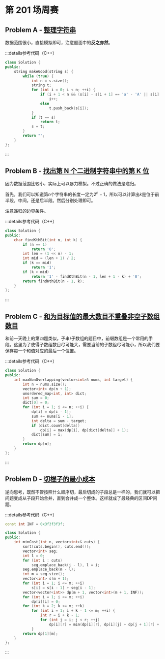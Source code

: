 # 第 201 场周赛

## Problem A -  [整理字符串](https://leetcode.cn/problems/make-the-string-great/)

数据范围很小，直接模拟即可，注意题面中的**反之亦然**。

:::details参考代码（C++）

```cpp
class Solution {
public:
    string makeGood(string s) {
        while (true) {
            int n = s.size();
            string t;
            for (int i = 0; i < n; ++i) {
                if (i + 1 < n && (s[i] - s[i + 1] == 'a' - 'A' || s[i] - s[i + 1] == 'A' - 'a'))
                    i++;
                else
                    t.push_back(s[i]);  
            }
            if (t == s)
                return t;
            s = t;
        }
        return "";
    }
};
```

:::

## Problem B - [找出第 N 个二进制字符串中的第 K 位](https://leetcode.cn/problems/find-kth-bit-in-nth-binary-string/)

因为数据范围比较小，实际上可以暴力模拟。不过正确的做法是递归。

首先，我们可以知道第$n$个字符串的长度一定为$2^n-1$，所以可以计算出$k$是位于前半段，中间，还是后半段。然后分别处理即可。

注意递归的边界条件。

:::details参考代码（C++）

```cpp
class Solution {
public:
    char findKthBit(int n, int k) {
        if (n == 1)
            return '0';
        int len = (1 << n) - 1;
        int mid = (len + 1) / 2;
        if (k == mid)
            return '1';
        if (k > mid)
            return '1' - findKthBit(n - 1, len + 1 - k) + '0';
        return findKthBit(n - 1, k);
    }
};
```

:::

## Problem C - [和为目标值的最大数目不重叠非空子数组数目](https://leetcode.cn/problems/maximum-number-of-non-overlapping-subarrays-with-sum-equals-target/)

和前一天晚上的第四题类似，子串/子数组的题目中，前缀数组是一个常用的手段。这里为了使得子数组数目尽可能大，需要当前的子数组尽可能小，所以我们要保存每一个和值对应的最后一个位置。

:::details参考代码（C++）

```cpp
class Solution {
public:
    int maxNonOverlapping(vector<int>& nums, int target) {
        int n = nums.size();
        vector<int> dp(n + 1);
        unordered_map<int, int> dict;
        int sum = 0;
        dict[0] = 0;
        for (int i = 1; i <= n; ++i) {
            dp[i] = dp[i - 1];
            sum += nums[i - 1];
            int delta = sum - target;
            if (dict.count(delta))
                dp[i] = max(dp[i], dp[dict[delta]] + 1);
            dict[sum] = i;
        }
        return dp[n];
    }
};
```

:::

## Problem D - [切棍子的最小成本](https://leetcode.cn/problems/minimum-cost-to-cut-a-stick/)

逆向思考，既然不管按照什么顺序切，最后切成的子段总是一样的，我们就可以把问题变成从子段开始合并，直到合并成一个整体。这样就成了最经典的区间DP问题。

:::details参考代码（C++）

```cpp
const int INF = 0x3f3f3f3f;

class Solution {
public:
    int minCost(int n, vector<int>& cuts) {
        sort(cuts.begin(), cuts.end());
        vector<int> seg;
        int l = 0;
        for (int i : cuts)
            seg.emplace_back(i - l), l = i;
        seg.emplace_back(n - l);
        int m = seg.size();
        vector<int> s(m + 1);
        for (int i = 1; i <= m; ++i)
            s[i] = s[i - 1] + seg[i - 1];
        vector<vector<int>> dp(m + 1, vector<int>(m + 1, INF));
        for (int i = 1; i <= m; ++i)
            dp[i][i] = 0;
        for (int k = 2; k <= m; ++k)
            for (int i = 1; i + k - 1 <= m; ++i) {
                int r = i + k - 1;
                for (int j = i; j < r; ++j)
                    dp[i][r] = min(dp[i][r], dp[i][j] + dp[j + 1][r] + s[r] - s[i - 1]);
            }
        return dp[1][m];
    }
};
```

:::
